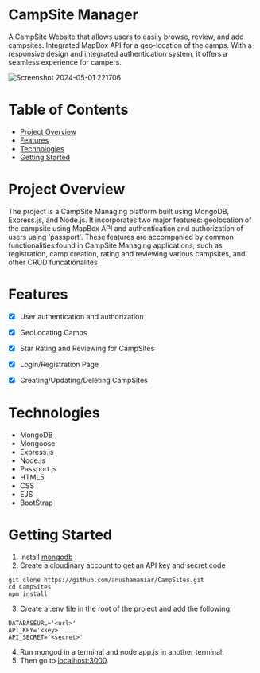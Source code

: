# CampSite Manager
A CampSite Website that allows users to easily browse, review, and add campsites. Integrated MapBox API for a geo-location of the camps. With a responsive design and integrated authentication system, it offers a seamless experience for campers.

![Screenshot 2024-05-01 221706](https://github.com/anushamaniar/CampSites/assets/128983804/4a2842d0-e67b-473f-9873-3b8efa287ea1)

# Table of Contents
- [Project Overview](#project-overview)
- [Features](#features)
- [Technologies](#technologies)
- [Getting Started](#getting-started)

# Project Overview
The project is a CampSite Managing platform built using MongoDB, Express.js, and Node.js. It incorporates two major features: geolocation of the campsite using MapBox API and authentication and authorization of users using 'passport'. These features are accompanied by common functionalities found in CampSite Managing applications, such as registration, camp creation, rating and reviewing various campsites, and other CRUD funcationalites

# Features
- [x] User authentication and authorization
- [x] GeoLocating Camps
- [x] Star Rating and Reviewing for CampSites
- [x] Login/Registration Page
- [x] Creating/Updating/Deleting CampSites  


# Technologies
- MongoDB
- Mongoose
- Express.js
- Node.js
- Passport.js
- HTML5
- CSS
- EJS
- BootStrap

# Getting Started
1. Install [mongodb](https://www.mongodb.com/)
2. Create a cloudinary account to get an API key and secret code
```
git clone https://github.com/anushamaniar/CampSites.git
cd CampSites
npm install
```
3. Create a .env file in the root of the project and add the following:
```
DATABASEURL='<url>'
API_KEY='<key>'
API_SECRET='<secret>'
```
4. Run mongod in a terminal and node app.js in another terminal.
5. Then go to [localhost:3000](http://localhost:3000/).





